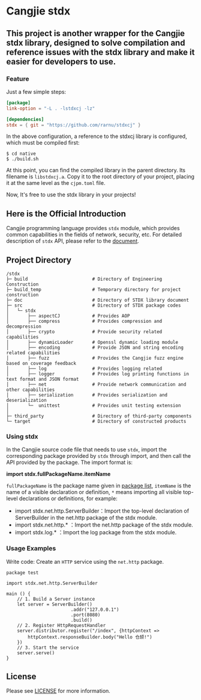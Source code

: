 # Cangjie stdx

## This project is another wrapper for the Cangjie stdx library, designed to solve compilation and reference issues with the stdx library and make it easier for developers to use.

### Feature

Just a few simple steps:

```toml
[package]
link-option = "-L . -lstdxcj -lz"

[dependencies]
stdx = { git = "https://github.com/rarnu/stdxcj" }
```

In the above configuration, a reference to the stdxcj library is configured, which must be compiled first:

```shell
$ cd native
$ ./build.sh
```

At this point, you can find the compiled library in the parent directory. Its filename is ```libstdxcj.a```. Copy it to the root directory of your project, placing it at the same level as the ```cjpm.toml``` file.

Now, It's free to use the stdx library in your projects!


## Here is the Official Introduction

Cangjie programming language provides `stdx` module, which provides common capabilities in the fields of network, security, etc. For detailed description of `stdx` API, please refer to the [document](./doc/libs_stdx/summary_cjnative.md).

## Project Directory

```text
/stdx
├─ build                        # Directory of Engineering Construction
├─ build_temp                   # Temporary directory for project construction
├─ doc                          # Directory of STDX library document
├─ src                          # Directory of STDX package codes                     
│   └─ stdx                     
│       ├── aspectCJ            # Provides AOP
│       ├── compress            # Provides compression and decompression 
│       ├── crypto              # Provide security related capabilities
│       ├── dynamicLoader       # Openssl dynamic loading module
│       ├── encoding            # Provide JSON and string encoding related capabilities
│       ├── fuzz                # Provides the Cangjie fuzz engine based on coverage feedback
│       ├── log                 # Provides logging related
│       ├── logger              # Provides log printing functions in text format and JSON format
│       ├── net                 # Provide network communication and other capabilities
│       ├── serialization       # Provides serialization and deserialization
│       └─  unittest            # Provides unit testing extension
│
├─ third_party                  # Directory of third-party components
└─ target                       # Directory of constructed products
```

### Using stdx

In the Cangjie source code file that needs to use `stdx`, import the corresponding package provided by `stdx` through import, and then call the API provided by the package. The import format is:

**import stdx.fullPackageName.itemName**

`fullPackageName` is the package name given in [package list](./doc/libs_stdx_en/libs_overview.md#package-list), `itemName` is the name of a visible declaration or definition,  `*` means importing all visible top-level declarations or definitions, for example:

- import stdx.net.http.ServerBuilder：Import the top-level declaration of ServerBuilder in the net.http package of the stdx module.
- import stdx.net.http.\* ：Import the net.http package of the stdx module.
- import stdx.log.\* ：Import the log package from the stdx module.

### Usage Examples

Write code: Create an `HTTP` service using the `net.http` package.

```cangjie
package test

import stdx.net.http.ServerBuilder

main () {
    // 1. Build a Server instance
    let server = ServerBuilder()
                        .addr("127.0.0.1")
                        .port(8080)
                        .build()
    // 2. Register HttpRequestHandler
    server.distributor.register("/index", {httpContext =>
        httpContext.responseBuilder.body("Hello 仓颉!")
    })
    // 3. Start the service
    server.serve()
}
```

## License

Please see [LICENSE](LICENSE) for more information.
